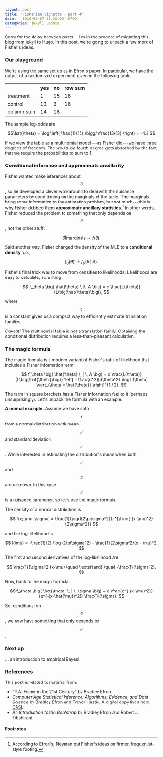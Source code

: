 ```yaml
---
layout: post
title: "Fisherian vignette - part 4"
date:   2018-06-07 20:30:00 -0700
categories: jekyll update
---
```

Sorry for the delay between posts---I'm in the process of migrating this blog from jekyll
to Hugo. In this post, we're going to unpack a few more of Fisher's ideas.

### Our playground

We're using the same set up as in Efron's paper. In particular, we have the output of
a randomized experiment given in the following table.

|            | yes  | no   | row sum |
| ---------- | ---- | ---- | ------- |
| treatment  |  1   |  15  | 16      |
| control    | 13   |   3  | 16      |
| column sum | 14   |  18  |         |

The sample log-odds are

$$\hat{\theta} = \log \left( \frac{1}{15} \bigg/ \frac{13}{3} \right) = -4.2.$$

If we view
the table as a multinomial model---as Fisher did---we have three degrees of freedom.
The *would-be* fourth degree gets absorbed by the fact that we require the probabilities
to sum to 1.

### Conditional inference and approximate ancillarity

Fisher wanted make inferences about $$\theta$$, so he developed a clever workaround to
deal with the nuisance parameters by conditioning on the marginals of the table. The
marginals bring some information to the estimation problem, but not much---this is why
Fisher dubbed them **approximate ancillary statistics**.[^1] In other words, Fisher
reduced the problem to something that only depends on $$\theta$$, not the other stuff:

$$
\hat{\theta} | \textsf{marginals} \sim f(\theta).
$$

Said another way, Fisher changed the density of the MLE to a **conditional density**,
*i.e.*,

$$
f_\theta \big( \hat{\theta} \big) \to f_\theta \big( \hat{\theta} \, | \, A \big).
$$

Fisher's final trick was to move from densities to likelihoods. Likelihoods are easy
to calculate, so writing

$$
f_\theta \big( \hat{\theta} \,|\, A \big) = c \frac{L(\theta)}{L\big(\hat{\theta}\big)},
$$

where $$c$$ is a constant gives us a compact way to efficiently estimate translation
families.

*Caveat!* The multinomial table is not a translation family. Obtaining the conditional
distribution requires a less-than-pleasant calculation.

### The magic formula

The magic formula is a modern variant of Fisher's ratio of likelihood that includes a
Fisher information term:

$$
f_\theta \big( \hat{\theta} \, | \, A \big) = c \frac{L(\theta)}{L\big(\hat{\theta}\big)}
      \left[ - \frac{d^2}{d\theta^2} \log L(\theta) \vert_{\theta = \hat{\theta}}
      \right]^{1 / 2}.
$$

The term in square brackets has a Fisher information feel to it (perhaps unsurprisingly).
Let's unpack the formula with an example.

**A normal example.**
Assume we have data $$x$$ from a normal distribution with mean $$\mu$$ and
standard deviation $$\sigma$$. We're interested in estimating the distribution's mean when
both $$\mu$$ and $$\sigma$$ are unknown. In this case $$\sigma$$ is a nuisance parameter, so
let's use the magic formula.

The density of a normal distribution is

$$
f(x; \mu, \sigma) = \frac{1}{\sqrt{2\pi\sigma^2}}e^{\frac{-(x-\mu)^2}{2\sigma^2}}
$$

and the log-likelihood is

$$
l(\mu) = -\frac{1}{2} \log (2\pi\sigma^2) - \frac{1}{2\sigma^2}(x - \mu)^2.
$$

The first and second derivatives of the log-likelihood are

$$
\frac{1}{\sigma^2}(x-\mu) \quad \textsf{and} \quad -\frac{1}{\sigma^2}.
$$

Now, back to the magic formula:

$$
f_\theta \big( \hat{\theta} \, | \, \sigma \big) =
      c \frac{e^{-(x-\mu)^2}}{e^{-(x-\hat{\mu})^2}} \frac{1}{\sigma}.
$$

So, conditional on $$\sigma$$, we now have something that only depends on $$\mu$$.

### Next up

... an introduction to empirical Bayes!

### References

This post is related to material from:

* "R.A. Fisher in the 21st Century" by Bradley Efron.
* *Computer Age Statistical Inference: Algorithms, Evidence, and Data Science* by
  Bradley Efron and Trevor Hastie. A digital copy lives here: [CASI][casi-book].
* *An Introduction to the Bootstrap* by Bradley Efron and Robert J. Tibshirani.

[be-fisher]: https://projecteuclid.org/euclid.ss/1028905930
[casi-book]: http://web.stanford.edu/~hastie/CASI/
[rad1-post]: /jekyll/update/2018/03/04/rademacher.html

#### Footnotes

[^1]: According to Efron's, Neyman put Fisher's ideas on firmer, frequentist-style
      footing.

